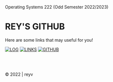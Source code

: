 Operating Systems 222 (Odd Semester 2022/2023)

# REY'S GITHUB
Here are some links that may useful for you!

[![LOG](https://img.shields.io/badge/LOG-DD6620?style=for-the-badge&logo=codingninjas&logoColor=white)](TXT/mylog.txt)
[![LINKS](https://img.shields.io/badge/LINKS-0054F7?style=for-the-badge&logo=behance&logoColor=white)](LINKS/)
[![GITHUB](https://img.shields.io/badge/GITHUB-F24E1E?style=for-the-badge&logo=figma&logoColor=white)](https://github.com/reyhanvivaldi/os222) 

<br>
<br>
<br>
© 2022 | reyv
